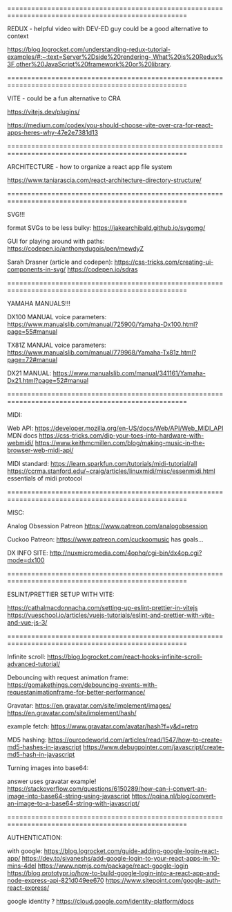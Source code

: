 ===================================================================================================

REDUX - helpful video with DEV-ED guy could be a good alternative to context

https://blog.logrocket.com/understanding-redux-tutorial-examples/#:~:text=Server%2Dside%20rendering-,What%20is%20Redux%3F,other%20JavaScript%20framework%20or%20library.

===================================================================================================

VITE - could be a fun alternative to CRA

https://vitejs.dev/plugins/

https://medium.com/codex/you-should-choose-vite-over-cra-for-react-apps-heres-why-47e2e7381d13

===================================================================================================

ARCHITECTURE - how to organize a react app file system

https://www.taniarascia.com/react-architecture-directory-structure/

===================================================================================================

SVG!!!

format SVGs to be less bulky:
https://jakearchibald.github.io/svgomg/

GUI for playing around with paths:
https://codepen.io/anthonydugois/pen/mewdyZ

Sarah Drasner (article and codepen):
https://css-tricks.com/creating-ui-components-in-svg/
https://codepen.io/sdras

===================================================================================================

YAMAHA MANUALS!!!

DX100 MANUAL voice parameters:
https://www.manualslib.com/manual/725900/Yamaha-Dx100.html?page=55#manual

TX81Z MANUAL voice parameters:
https://www.manualslib.com/manual/779968/Yamaha-Tx81z.html?page=72#manual

DX21 MANUAL:
https://www.manualslib.com/manual/341161/Yamaha-Dx21.html?page=52#manual

===================================================================================================

MIDI:

Web API:
https://developer.mozilla.org/en-US/docs/Web/API/Web_MIDI_API MDN docs
https://css-tricks.com/dip-your-toes-into-hardware-with-webmidi/
https://www.keithmcmillen.com/blog/making-music-in-the-browser-web-midi-api/

MIDI standard:
https://learn.sparkfun.com/tutorials/midi-tutorial/all
https://ccrma.stanford.edu/~craig/articles/linuxmidi/misc/essenmidi.html essentials of midi protocol

===================================================================================================

MISC:

Analog Obsession Patreon
https://www.patreon.com/analogobsession

Cuckoo Patreon:
https://www.patreon.com/cuckoomusic has goals...

<!-- ! -->

DX INFO SITE:
http://nuxmicromedia.com/4ophq/cgi-bin/dx4op.cgi?mode=dx100

===================================================================================================

ESLINT/PRETTIER SETUP WITH VITE:

https://cathalmacdonnacha.com/setting-up-eslint-prettier-in-vitejs
https://vueschool.io/articles/vuejs-tutorials/eslint-and-prettier-with-vite-and-vue-js-3/

===================================================================================================

Infinite scroll:
https://blog.logrocket.com/react-hooks-infinite-scroll-advanced-tutorial/

Debouncing with request animation frame:
https://gomakethings.com/debouncing-events-with-requestanimationframe-for-better-performance/

Gravatar:
https://en.gravatar.com/site/implement/images/
https://en.gravatar.com/site/implement/hash/

example fetch:
https://www.gravatar.com/avatar/hash?f=y&d=retro

MD5 hashing:
https://ourcodeworld.com/articles/read/1547/how-to-create-md5-hashes-in-javascript
https://www.debugpointer.com/javascript/create-md5-hash-in-javascript

Turning images into base64:

answer uses gravatar example!
https://stackoverflow.com/questions/6150289/how-can-i-convert-an-image-into-base64-string-using-javascript
https://pqina.nl/blog/convert-an-image-to-a-base64-string-with-javascript/

===================================================================================================

AUTHENTICATION:

with google:
https://blog.logrocket.com/guide-adding-google-login-react-app/
https://dev.to/sivaneshs/add-google-login-to-your-react-apps-in-10-mins-4del
https://www.npmjs.com/package/react-google-login
https://blog.prototypr.io/how-to-build-google-login-into-a-react-app-and-node-express-api-821d049ee670
https://www.sitepoint.com/google-auth-react-express/

google identity ?
https://cloud.google.com/identity-platform/docs
